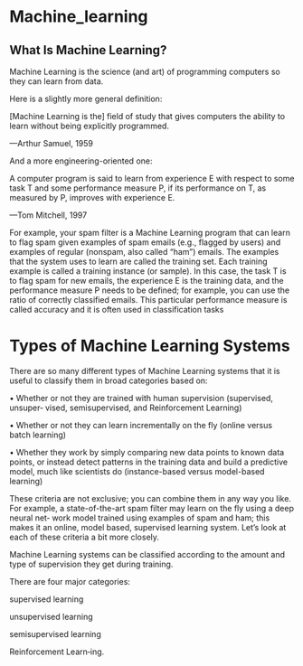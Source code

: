 # Machine_learning

## What Is Machine Learning?
Machine Learning is the science (and art) of programming computers so they can
learn from data.

Here is a slightly more general definition:

[Machine Learning is the] field of study that gives computers the ability to learn
without being explicitly programmed.

—Arthur Samuel, 1959

And a more engineering-oriented one:

A computer program is said to learn from experience E with respect to some task T
and some performance measure P, if its performance on T, as measured by P, improves
with experience E.

—Tom Mitchell, 1997

For example, your spam filter is a Machine Learning program that can learn to flag
spam given examples of spam emails (e.g., flagged by users) and examples of regular
(nonspam, also called “ham”) emails. The examples that the system uses to learn are
called the training set. Each training example is called a training instance (or sample).
In this case, the task T is to flag spam for new emails, the experience E is the training
data, and the performance measure P needs to be defined; for example, you can use
the ratio of correctly classified emails. This particular performance measure is called
accuracy and it is often used in classification tasks


# Types of Machine Learning Systems
There are so many different types of Machine Learning systems that it is useful to
classify them in broad categories based on:

• Whether or not they are trained with human supervision (supervised, unsuper‐
vised, semisupervised, and Reinforcement Learning)

• Whether or not they can learn incrementally on the fly (online versus batch
learning)

• Whether they work by simply comparing new data points to known data points,
or instead detect patterns in the training data and build a predictive model, much
like scientists do (instance-based versus model-based learning)

These criteria are not exclusive; you can combine them in any way you like. For
example, a state-of-the-art spam filter may learn on the fly using a deep neural net‐
work model trained using examples of spam and ham; this makes it an online, model based, supervised learning system.
Let’s look at each of these criteria a bit more closely.


Machine Learning systems can be classified according to the amount and type of
supervision they get during training. 

There are four major categories:

supervised learning

unsupervised learning

semisupervised learning

Reinforcement Learn‐ing.

